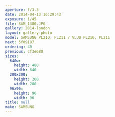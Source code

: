 ```yaml
---
aperture: f/3.3
date: 2014-04-13 16:29:43
exposure: 1/45
file: SAM_1380.JPG
gallery: 2014-london
layout: gallery-photo
model: SAMSUNG PL210, PL211 / VLUU PL210, PL211
next: 5f09187
ordering: 40
previous: cf3e680
sizes:
  640w:
    height: 480
    width: 640
  200x200:
    height: 200
    width: 200
  96x96:
    height: 96
    width: 96
title: null
make: SAMSUNG
---
```

